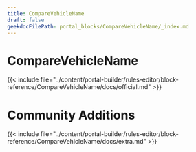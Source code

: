 ```yaml
---
title: CompareVehicleName
draft: false
geekdocFilePath: portal_blocks/CompareVehicleName/_index.md
---
```

# CompareVehicleName
{{< include file="../content/portal-builder/rules-editor/block-reference/CompareVehicleName/docs/official.md" >}}

# Community Additions

{{< include file="../content/portal-builder/rules-editor/block-reference/CompareVehicleName/docs/extra.md" >}}